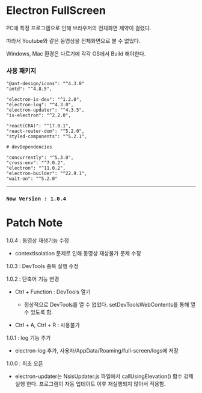 # Electron FullScreen

PC에 특정 프로그램으로 인해 브라우저의 전체화면 제약이 걸렸다.

따라서 Youtube와 같은 동영상을 전체화면으로 볼 수 없었다.

Windows, Mac 환경은 다르기에 각각 OS에서 Build 해야한다.

### 사용 패키지

    "@ant-design/icons": "^4.3.0"
    "antd": "^4.8.5",

    "electron-is-dev": "^1.2.0",
    "electron-log": "^4.3.0",
    "electron-updater": "^4.3.5",
    "is-electron": "^2.2.0",

    "react(CRA)": "^17.0.1",
    "react-router-dom": "^5.2.0",
    "styled-components": "^5.2.1",

    # devDependencies

    "concurrently": "^5.3.0",
    "cross-env": "^7.0.2",
    "electron": "^11.0.2",
    "electron-builder": "^22.9.1",
    "wait-on": "^5.2.0"

---

### `Now Version : 1.0.4`

# Patch Note
1.0.4 : 동영상 재생기능 수정<br/>

- contextIsolation 문제로 인해 동영상 재상불가 문제 수정

1.0.3 : DevTools 중복 실행 수정<br/>

1.0.2 : 단축어 기능 변경<br/>

- Ctrl + Function : DevTools 열기
  - 정상적으로 DevTools를 열 수 없었다. setDevToolsWebContents를 통해 열 수 있도록 함.

- Ctrl + A, Ctrl + R : 사용불가

1.0.1 : log 기능 추가<br/>

- electron-log 추가,  사용자/AppData/Roaming/full-screen/logs에 저장

1.0.0 : 최초 오픈<br/>

- electron-updater는 NsisUpdater.js 파일에서 callUsingElevation() 함수 강제실행 한다. 프로그램이 자동 업데이트 이후 재실행되지 않아서 적용함.
